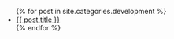 <ul class="posts">
  {% for post in site.categories.development %}
    <li><a href="{{ post.url }}">{{ post.title }}</a></li>
  {% endfor %}
</ul>
